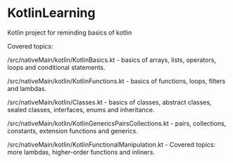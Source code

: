 # KotlinLearning
Kotlin project for reminding basics of kotlin

Covered topics:

/src/nativeMain/kotlin/KotlinBasics.kt - basics of arrays, lists, operators, loops and conditional statements.

/src/nativeMain/kotlin/KotlinFunctions.kt - basics of functions, loops, filters and lambdas.

/src/nativeMain/kotlin/Classes.kt - basics of classes, abstract classes, sealed classes, interfaces, enums and inheritance.

/src/nativeMain/kotlin/KotlinGenericsPairsCollections.kt - pairs, collections, constants, extension functions and generics.

/src/nativeMain/kotlin/KotlinFunctionalManipulation.kt - Covered topics: more lambdas, higher-order functions and inliners.
